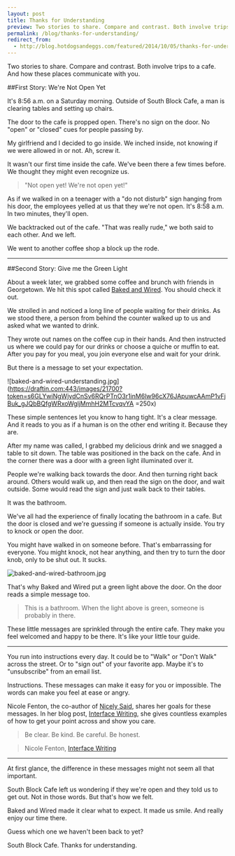 ```yaml
---
layout: post
title: Thanks for Understanding 
preview: Two stories to share. Compare and contrast. Both involve trips to a cafe.
permalink: /blog/thanks-for-understanding/
redirect_from:
  - http://blog.hotdogsandeggs.com/featured/2014/10/05/thanks-for-understanding/
---
```


Two stories to share. Compare and contrast. Both involve trips to a cafe. And how these places communicate with you.  

##First Story: We're Not Open Yet 

It's 8:56 a.m. on a Saturday morning. Outside of South Block Cafe, a man is clearing tables and setting up chairs. 

The door to the cafe is propped open. There's no sign on the door. No "open" or "closed" cues for people passing by. 

My girlfriend and I decided to go inside. We inched inside, not knowing if we were allowed in or not. Ah, screw it. 

It wasn't our first time inside the cafe. We've been there a few times before. We thought they might even recognize us.

> "Not open yet! We're not open yet!" 

As if we walked in on a teenager with a "do not disturb" sign hanging from his door, the employees yelled at us that they we're not open. It's 8:58 a.m. In two minutes, they'll open. 

We backtracked out of the cafe. "That was really rude," we both said to each other. And we left. 

We went to another coffee shop a block up the rode. 

* * *   

##Second Story: Give me the Green Light 

About a week later, we grabbed some coffee and brunch with friends in Georgetown. We hit this spot called [Baked and Wired](http://bakedandwired.com/). You should check it out. 

We strolled in and noticed a long line of people waiting for their drinks. As we stood there, a person from behind the counter walked up to us and asked what we wanted to drink. 

They wrote out names on the coffee cup in their hands. And then instructed us where we could pay for our drinks or choose a quiche or muffin to eat. After you pay for you meal, you join everyone else and wait for your drink. 

But there is a message to set your expectation. 

![baked-and-wired-understanding.jpg](https://draftin.com:443/images/21700?token=s6GLYwiNgWjydCnSv6RQrPTnO3r1inM6lw96cX76JApuwcAAmP1vFjBuk_gJQbBQfgWRxoWgljMmhH2MTcvqvYA =250x) 

These simple sentences let you know to hang tight. It's a clear message. And it reads to you as if a human is on the other end writing it. Because they are. 

After my name was called, I grabbed my delicious drink and we snagged a table to sit down. The table was positioned in the back on the cafe. And in the corner there was a door with a green light illuminated over it. 

People we're walking back towards the door. And then turning right back around. Others would walk up, and then read the sign on the door, and wait outside. Some would read the sign and just walk back to their tables. 

It was the bathroom. 

We've all had the experience of finally locating the bathroom in a cafe. But the door is closed and we're guessing if someone is actually inside. You try to knock or open the door. 

You might have walked in on someone before. That's embarrassing for everyone. You might knock, not hear anything, and then try to turn the door knob, only to be shut out. It sucks. 

![baked-and-wired-bathroom.jpg](https://draftin.com:443/images/21701?token=XnXzrKXmfn17_u-GPSiCjiE_ckfuTKWrO_fAiTAg3qwIbEWpuivdUrJ-50pp-Fjg3FlYVjRJX8JLTBUCifEGe5A) 

That's why Baked and Wired put a green light above the door. On the door reads a simple message too. 

> This is a bathroom. When the light above is green, someone is probably in there. 

These little messages are sprinkled through the entire cafe. They make you feel welcomed and happy to be there. It's like your little tour guide. 

* * * 

You run into instructions every day. It could be to "Walk" or "Don't Walk" across the street. Or to "sign out" of your favorite app. Maybe it's to "unsubscribe" from an email list. 

Instructions. These messages can make it easy for you or impossible. The words can make you feel at ease or angry. 

Nicole Fenton, the co-author of [Nicely Said](http://www.nicelysaid.co/), shares her goals for these messages. In her blog post, [Interface Writing](http://nicolefenton.com/interface-writing/), she gives countless examples of how to get your point across and show you care. 

> Be clear.
> Be kind.
> Be careful.
> Be honest.

> Nicole Fenton, [Interface Writing](http://nicolefenton.com/interface-writing/)

* * * 

At first glance, the difference in these messages might not seem all that important. 

South Block Cafe left us wondering if they we're open and they told us to get out. Not in those words. But that's how we felt. 

Baked and Wired made it clear what to expect. It made us smile. And really enjoy our time there. 

Guess which one we haven't been back to yet? 

South Block Cafe. Thanks for understanding. 



